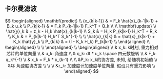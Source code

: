 ## 卡尔曼滤波

$$
\begin{aligned}
\mathbf{predict} \\
{x_{k|k-1}} & = F_k \hat{x}_{k-1|k-1} + B_k u_k \\
P_{k|k-1} & = F_k P_{k-1|k-1} F_k^T + Q_k \\
\\
\mathbf{update} \\
\hat{y}_k & = z_k - H_k \hat{x}_{k|k-1} \\
S_k & = H_k P_{k|k-1} H_k^T + R_k \\
K_k & = P_{k|k-1} H_k^T S_k^{-1} \\
\\
\hat{x}_{k|k} & = \hat{x}_{k|k-1} + K_k \hat{y}_k \\
P_{k|k} & = (I - K_k H_k) P_{k|k-1} \\
\end{aligned}
\\ \begin{aligned} \\ \\ \end{aligned} \\
\begin{aligned}
\\
& x_k: k时刻, 重力相对芯片的单位向量 \\
& u_k: 角速度 \\
& q_k: dt * u_k \space 四元数旋转 \\
& F_k: q_k^{-1} \\
& x_k = F_k * x_{k-1} \\
\\
&P_k: x_k的协方差, 未知, 给随机初始值 \\
&Q: 角速度协方差 \\
\\ \\
&z_k: 加速度计加速度单位向量, 假设只有重力影响 \\
\end{aligned}
$$

